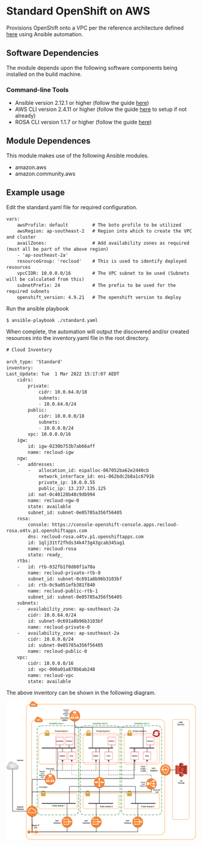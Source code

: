 # Standard OpenShift on AWS

Provisions OpenShift onto a VPC per the reference architecture defined [here](https://github.com/cloud-native-toolkit/automation-solutions/blob/aws-ref-arch-entry/architectures/awscloud.md) using Ansible automation.

## Software Dependencies

The module depends upon the following software components being installed on the build machine.

### Command-line Tools

- Ansible version 2.12.1 or higher (follow the guide [here](https://docs.ansible.com/ansible/latest/installation_guide/intro_installation.html))
- AWS CLI version 2.4.11 or higher (follow the guide [here](https://docs.aws.amazon.com/cli/latest/userguide/cli-chap-welcome.html) to setup if not already)
- ROSA CLI version 1.1.7 or higher (follow the guide [here](https://docs.openshift.com/rosa/rosa_getting_started/rosa-installing-rosa.html))

## Module Dependences

This module makes use of the following Ansible modules.

- amazon.aws
- amazon.community.aws

## Example usage

Edit the standard.yaml file for required configuration.


    vars:
        awsProfile: default         # The boto profile to be utilized
        awsRegion: ap-southeast-2   # Region into which to create the VPC and cluster
        availZones:                 # Add availability zones as required (must all be part of the above region)
        - 'ap-southeast-2a'
        resourceGroup: 'recloud'    # This is used to identify deployed resources
        vpcCIDR: 10.0.0.0/16        # The VPC subnet to be used (Subnets will be calculated from this)
        subnetPrefix: 24            # The prefix to be used for the required subnets
        openshift_version: 4.9.21   # The openshift version to deploy

Run the ansible playbook

    $ ansible-playbook ./standard.yaml

When complete, the automation will output the discovered and/or created resources into the inventory.yaml file in the root directory.

    # Cloud Inventory

    arch_type: 'Standard'
    inventory:
    Last_Update: Tue  1 Mar 2022 15:17:07 AEDT
        cidrs:
            private:
                cidr: 10.0.64.0/18
                subnets:
                - 10.0.64.0/24
            public:
                cidr: 10.0.0.0/18
                subnets:
                - 10.0.0.0/24
            vpc: 10.0.0.0/16
        igw:
            id: igw-0230b753b7ab66aff
            name: recloud-igw
        ngw:
        -   addresses:
            -   allocation_id: eipalloc-067052ba62e2440cb
                network_interface_id: eni-062bdc2b8a1c6791b
                private_ip: 10.0.0.55
                public_ip: 13.237.135.125
            id: nat-0c40128b48c9db994
            name: recloud-ngw-0
            state: available
            subnet_id: subnet-0e05785a356f56405
        rosa:
            console: https://console-openshift-console.apps.recloud-rosa.o4tv.p1.openshiftapps.com
            dns: recloud-rosa.o4tv.p1.openshiftapps.com
            id: 1qlj31tf2fhds34k473g43gcab345ag1
            name: recloud-rosa
            state: ready_
        rtbs:
        -   id: rtb-032fb1f0d60f1a70a
            name: recloud-private-rtb-0
            subnet_id: subnet-0c691a8b96b3103bf
        -   id: rtb-0c9a051efb381f840
            name: recloud-public-rtb-1
            subnet_id: subnet-0e05785a356f56405
        subnets:
        -   availability_zone: ap-southeast-2a
            cidr: 10.0.64.0/24
            id: subnet-0c691a8b96b3103bf
            name: recloud-private-0
        -   availability_zone: ap-southeast-2a
            cidr: 10.0.0.0/24
            id: subnet-0e05785a356f56405
            name: recloud-public-0
        vpc:
            cidr: 10.0.0.0/16
            id: vpc-000a01a878b6ab248
            name: recloud-vpc
            state: available

The above inventory can be shown in the following diagram.

![Standard AWS OpenShift Architecture](../static/std-arch.png)